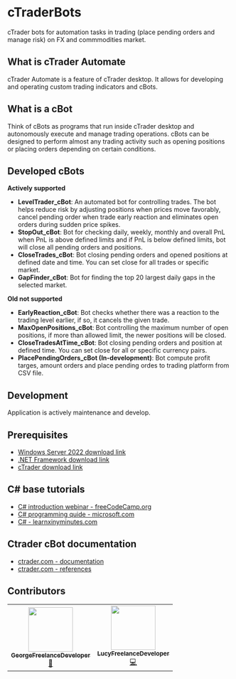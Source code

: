 # cTraderBots
cTrader bots for automation tasks in trading (place pending orders and manage risk) on FX and commmodities market.

## What is cTrader Automate
cTrader Automate is a feature of cTrader desktop. It allows for developing and operating custom trading indicators and cBots.

## What is a cBot
Think of cBots as programs that run inside cTrader desktop and autonomously execute and manage trading operations. cBots can be designed to perform almost any trading activity such as opening positions or placing orders depending on certain conditions.

## Developed cBots
**Actively supported**
* **LevelTrader_cBot**: An automated bot for controlling trades. The bot helps reduce risk by adjusting positions when prices move favorably, cancel pending order when trade early reaction and eliminates open orders during sudden price spikes.
* **StopOut_cBot**: Bot for checking daily, weekly, monthly and overall PnL when PnL is above defined limits and if PnL is below defined limits, bot will close all pending orders and positions.
* **CloseTrades_cBot**: Bot closing pending orders and opened positions at defined date and time. You can set close for all trades or specific market.
* **GapFinder_cBot**: Bot for finding the top 20 largest daily gaps in the selected market.

**Old not supported**
* **EarlyReaction_cBot**: Bot checks whether there was a reaction to the trading level earlier, if so, it cancels the given trade.
* **MaxOpenPositions_cBot**: Bot controlling the maximum number of open positions, if more than allowed limit, the newer positions will be closed.
* **CloseTradesAtTime_cBot**: Bot closing pending orders and position at defined time. You can set close for all or specific currency pairs.
* **PlacePendingOrders_cBot (In-development)**: Bot compute profit targes, amount orders and place pending ordes to trading platform from CSV file.

## Development
Application is actively maintenance and develop.

## Prerequisites
* [Windows Server 2022 download link](https://www.microsoft.com/en-us/evalcenter/download-windows-server-2022)
* [.NET Framework download link](https://dotnet.microsoft.com/en-us/download/dotnet-framework)
* [cTrader download link](https://ctrader.com/download/)

## C# base tutorials
* [C# introduction webinar - freeCodeCamp.org](https://youtu.be/GhQdlIFylQ8)
* [C# programming quide - microsoft.com](https://learn.microsoft.com/en-us/dotnet/csharp/programming-guide/)
* [C# - learnxinyminutes.com](https://learnxinyminutes.com/docs/csharp/)

## Ctrader cBot documentation
* [ctrader.com - documentation](https://help.ctrader.com/ctrader-automate/)
* [ctrader.com - references](https://help.ctrader.com/ctrader-automate/references/)

## Contributors
<!-- ALL-CONTRIBUTORS-LIST:START - Do not remove or modify this section -->
<!-- prettier-ignore-start -->
<!-- markdownlint-disable -->
<table>
  <tr>
     <td align="center"><a href="https://github.com/GeorgeFreelanceDeveloper"><img src="https://avatars.githubusercontent.com/u/112611533?v=4" width="100px;" alt=""/><br /><sub><b>GeorgeFreelanceDeveloper</b></sub></a><br /><a href="https://github.com/GeorgeFreelanceDeveloper" title="Ideas">🤔</a></td>
    <td align="center"><a href="https://github.com/LucyFreelanceDeveloper"><img src="https://avatars.githubusercontent.com/u/115091833?v=4" width="100px;" alt=""/><br /><sub><b>LucyFreelanceDeveloper</b></sub></a><br /><a href="https://github.com/LucyFreelanceDeveloper" title="Code">💻</a></td>
  </tr>
</table>
